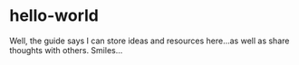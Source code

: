 # hello-world
Well, the guide says I can store ideas and resources here...as well as share thoughts with others. Smiles...
